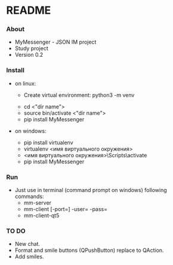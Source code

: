 # README #

### About ###

* MyMessenger - JSON IM project
* Study project
* Version 0.2

### Install ###

* on linux:
    * Create virtual environment: python3 -m venv <dir name>
    * cd <"dir name">
    * source bin/activate <"dir name">
    * pip install MyMessenger

* on windows:
    * pip install virtualenv
    * virtualenv <имя виртуального окружения>
    * <имя виртуального окружения>\Scripts\activate
    * pip install MyMessenger

### Run ###

* Just use in terminal (command prompt on windows) following commands:
    * mm-server
    * mm-client <addr> [-port=<port>] -user=<user> -pass=<password>
    * mm-client-qt5

### TO DO ###

* New chat.
* Format and smile buttons (QPushButton) replace to QAction.
* Add smiles.

